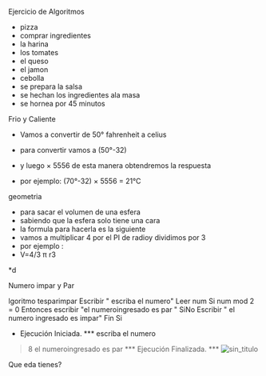 Ejercicio de Algoritmos
* pizza
* comprar ingredientes 
* la harina  
*  los tomates
*  el queso
*  el jamon
*  cebolla 
*  se prepara  la salsa 
*  se  hechan los ingredientes ala masa 
*  se hornea por 45 minutos

Frio y Caliente

*  Vamos a convertir de 50°  fahrenheit  a celius

*  para  convertir  vamos a  (50°-32) 
*  y luego × 5556 de esta manera obtendremos la respuesta
*  por ejemplo: (70°-32) × 5556 =  21°C

geometria 

*  para sacar el volumen de una esfera 
*  sabiendo que la esfera solo tiene una cara
*  la formula para hacerla es la siguiente
*  vamos  a  multiplicar  4  por  el  PI  de radioy dividimos por  3
*  por ejemplo :   
*  V=4/3 π  r3


*d
























Numero impar y Par 
 
 lgoritmo tesparimpar
	Escribir " escriba el numero"
	Leer num
	Si num mod 2 = 0 Entonces
		escribir "el numeroingresado es par "
	SiNo
		Escribir " el numero  ingresado es impar"
	Fin Si
 
 
 
 
 * Ejecución Iniciada. ***
 escriba el numero
> 8
el numeroingresado es par
*** Ejecución Finalizada. ***
 ![sin_titulo](https://github.com/sucelibarrientos/algoritmo.md/assets/132409206/abe69d04-dc1a-45d2-bfd8-1467f508e3ba)
 
 Que eda tienes?
 

 
 
 
 
 
 
 
 
